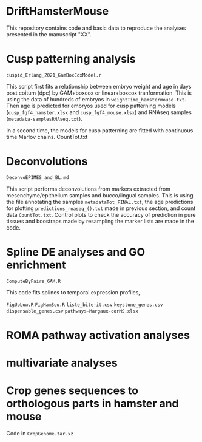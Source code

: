 # DriftHamsterMouse

This repository contains code and basic data to reproduce the analyses presented in the manuscript "XX".

# Cusp patterning analysis 

`cuspid_Erlang_2021_GamBoxCoxModel.r`

This script first fits a relationship between embryo weight and age in days post coitum (dpc) by GAM+boxcox or linear+boxcox tranformation. This is using the data of hundreds of embryos in `weightTime_hamstermouse.txt`. Then age is predicted for embryos used for cusp patterning models (`cusp_fgf4_hamster.xlsx` and `cusp_fgf4_mouse.xlsx`) and RNAseq samples (`metadata-samplesRNAseq.txt`). 

In a second time, the models for cusp patterning are fitted with continuous time Marlov chains.
CountTot.txt

# Deconvolutions 

`DeconvoEPIMES_and_BL.md`

This script performs deconvolutions from markers extracted from mesenchyme/epithelium samples and bucco/lingual samples.  This is using the file annotating the samples `metadataTot_FINAL.txt`, the age predictions for plotting `predictions_rnaseq_().txt` made in previous section, and count data `CountTot.txt`. 
Control plots to check the accuracy of prediction in pure tissues and boostraps made by resampling the marker lists are made in the code.


# Spline DE analyses and GO enrichment

`ComputeByPairs_GAM.R`

This code fits splines to temporal expression profiles, 

`FigUpLow.R`
`FigHamSou.R`
`liste_bite-it.csv`
`keystone_genes.csv`
`dispensable_genes.csv`
`pathways-Margaux-corMS.xlsx`



# ROMA pathway activation analyses


# multivariate analyses



# Crop genes sequences to orthologous parts in hamster and mouse 

Code in `CropGenome.tar.xz`
